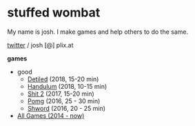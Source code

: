 # stuffed wombat

My name is josh. I make games and help others to do the same.

<a href="https://twitter.com/wombatstuff" target="_blank">twitter</a> / josh [@] plix.at

**games**
- good
  - <a href="https://www.newgrounds.com/portal/view/722470" target="_blank">Detiled</a> (2018, 15-20 min)
  - <a href="https://www.newgrounds.com/portal/view/715081" target="_blank">Handulum</a> (2018, 10-15 min)
  - <a href="https://www.newgrounds.com/portal/view/700013" target="_blank">Shit 2</a> (2017, 15-20 min)
  - <a href="https://www.newgrounds.com/portal/view/683949" target="_blank">Pomg</a> (2016, 25 - 30 min)
  - <a href="https://www.newgrounds.com/portal/view/678184" target="_blank">Shword</a> (2016, 20 - 25 min)
- <a href="https://stuffedwombat.newgrounds.com/games/" target="_blank">All Games (2014 - now)</a>
